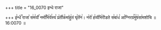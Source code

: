+++
title = "16_0070 इन्धे राजा"

+++
इ꣣न्धे꣢꣫ राजा꣣ स꣢म꣣र्यो꣡ नमो꣢꣯भि꣣र्य꣢स्य꣣ प्र꣡ती꣢क꣣मा꣡हु꣢तं घृ꣣ते꣡न꣢। न꣡रो꣢ ह꣣व्ये꣡भि꣢रीडते स꣣बा꣢ध꣣ आ꣡ग्निरग्र꣢꣯मु꣣ष꣡सा꣢मशोचि ॥ 16:0070 ॥